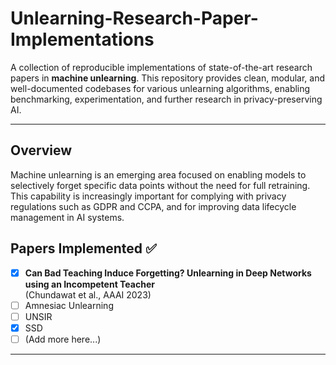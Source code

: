 # Unlearning-Research-Paper-Implementations
A collection of reproducible implementations of state-of-the-art research papers in **machine unlearning**. This repository provides clean, modular, and well-documented codebases for various unlearning algorithms, enabling benchmarking, experimentation, and further research in privacy-preserving AI.

---

## Overview

Machine unlearning is an emerging area focused on enabling models to selectively forget specific data points without the need for full retraining. This capability is increasingly important for complying with privacy regulations such as GDPR and CCPA, and for improving data lifecycle management in AI systems.

## Papers Implemented ✅

- [x] **Can Bad Teaching Induce Forgetting? Unlearning in Deep Networks using an Incompetent Teacher**  
      (Chundawat et al., AAAI 2023)  
- [ ] Amnesiac Unlearning  
- [ ] UNSIR  
- [x] SSD  
- [ ] (Add more here...)

---
